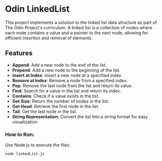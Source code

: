 # Odin LinkedList

This project implements a solution to the linked list data structure as part of The Odin Project's curriculum. A linked list is a collection of nodes where each node contains a value and a pointer to the next node, allowing for efficient insertion and removal of elements.

## Features

- **Append**: Add a new node to the end of the list.
- **Prepend**: Add a new node to the beginning of the list.
- **Insert at Index**: Insert a new node at a specified index.
- **Remove at Index**: Remove a node from a specified index.
- **Pop**: Remove the last node from the list and return its value.
- **Find**: Search for a value in the list and return its index.
- **Contains**: Check if a value exists in the list.
- **Get Size**: Return the number of nodes in the list.
- **Get Head**: Retrieve the first node in the list.
- **Tail**: Get the last node in the list.
- **String Representation**: Convert the list into a string format for easy visualization.

### How to Run:

Use Node.js to execute the files:

```bash
node linkedList.js
```
